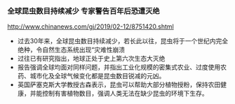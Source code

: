 ### 全球昆虫数目持续减少 专家警告百年后恐遭灭绝
http://www.chinanews.com/gj/2019/02-12/8751420.shtml
- 过去30年来，全球昆虫数目持续减少，若长此以往，昆虫将于一个世纪内完全绝种，令自然生态系统出现“灾难性崩溃
- 过往已有研究指出，地球正处于史上第六次生态大灭绝
- 报告强调全球均面对同样问题，并指出工业化规模的密集式农业、过度使用农药、城市化及全球气候变化都是昆虫数目锐减的元凶。
- 英国萨塞克斯大学教授古森表示，昆虫可以帮助大部分植物授粉，保持农田健康，并能控制有害植物数目，强调人类无法在缺少昆虫的环境下生存。